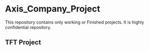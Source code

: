 # Axis_Company_Project
This repository contains only working or Finished projects. It is highly confidential repository.


## TFT Project


